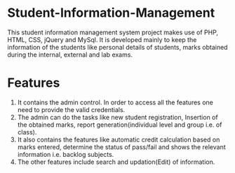 # Student-Information-Management

This student information management system project makes use of PHP, HTML, CSS, jQuery and MySql. It is developed mainly to keep the information of the students like personal details of students, marks obtained during the internal, external and lab exams. 

# Features

1. It contains the admin control. In order to access all the features one need to provide the valid credentials.
2. The admin can do the tasks like new student registration, Insertion of the obtained marks, report generation(individual level and group i.e. of class).
3. It also contains the features like automatic credit calculation based on marks entered, determine the status of pass/fail and shows the relevant information i.e. backlog subjects.
4. The other features include search and updation(Edit) of information.

